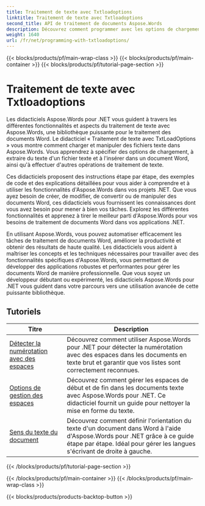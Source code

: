 ```yaml
---
title: Traitement de texte avec Txtloadoptions
linktitle: Traitement de texte avec Txtloadoptions
second_title: API de traitement de documents Aspose.Words
description: Découvrez comment programmer avec les options de chargement de fichiers texte dans Aspose.Words pour .NET. Apprenez à spécifier l'encodage, à ignorer les caractères inconnus, à gérer les sauts de ligne et bien plus encore avec des didacticiels étape par étape et des exemples de code en C#.
weight: 1640
url: /fr/net/programming-with-txtloadoptions/
---
```


{{< blocks/products/pf/main-wrap-class >}}
{{< blocks/products/pf/main-container >}}
{{< blocks/products/pf/tutorial-page-section >}}

# Traitement de texte avec Txtloadoptions

Les didacticiels Aspose.Words pour .NET vous guident à travers les différentes fonctionnalités et aspects du traitement de texte avec Aspose.Words, une bibliothèque puissante pour le traitement des documents Word. Le didacticiel « Traitement de texte avec TxtLoadOptions » vous montre comment charger et manipuler des fichiers texte dans Aspose.Words. Vous apprendrez à spécifier des options de chargement, à extraire du texte d'un fichier texte et à l'insérer dans un document Word, ainsi qu'à effectuer d'autres opérations de traitement de texte.

Ces didacticiels proposent des instructions étape par étape, des exemples de code et des explications détaillées pour vous aider à comprendre et à utiliser les fonctionnalités d'Aspose.Words dans vos projets .NET. Que vous ayez besoin de créer, de modifier, de convertir ou de manipuler des documents Word, ces didacticiels vous fournissent les connaissances dont vous avez besoin pour mener à bien vos tâches. Explorez les différentes fonctionnalités et apprenez à tirer le meilleur parti d'Aspose.Words pour vos besoins de traitement de documents Word dans vos applications .NET.

En utilisant Aspose.Words, vous pouvez automatiser efficacement les tâches de traitement de documents Word, améliorer la productivité et obtenir des résultats de haute qualité. Les didacticiels vous aident à maîtriser les concepts et les techniques nécessaires pour travailler avec des fonctionnalités spécifiques d'Aspose.Words, vous permettant de développer des applications robustes et performantes pour gérer les documents Word de manière professionnelle. Que vous soyez un développeur débutant ou expérimenté, les didacticiels Aspose.Words pour .NET vous guident dans votre parcours vers une utilisation avancée de cette puissante bibliothèque.

 ## Tutoriels
| Titre | Description |
| --- | --- |
| [Détecter la numérotation avec des espaces](./detect-numbering-with-whitespaces/) | Découvrez comment utiliser Aspose.Words pour .NET pour détecter la numérotation avec des espaces dans les documents en texte brut et garantir que vos listes sont correctement reconnues. |
| [Options de gestion des espaces](./handle-spaces-options/) | Découvrez comment gérer les espaces de début et de fin dans les documents texte avec Aspose.Words pour .NET. Ce didacticiel fournit un guide pour nettoyer la mise en forme du texte. |
| [Sens du texte du document](./document-text-direction/) | Découvrez comment définir l'orientation du texte d'un document dans Word à l'aide d'Aspose.Words pour .NET grâce à ce guide étape par étape. Idéal pour gérer les langues s'écrivant de droite à gauche. |
{{< /blocks/products/pf/tutorial-page-section >}}

{{< /blocks/products/pf/main-container >}}
{{< /blocks/products/pf/main-wrap-class >}}

{{< blocks/products/products-backtop-button >}}
